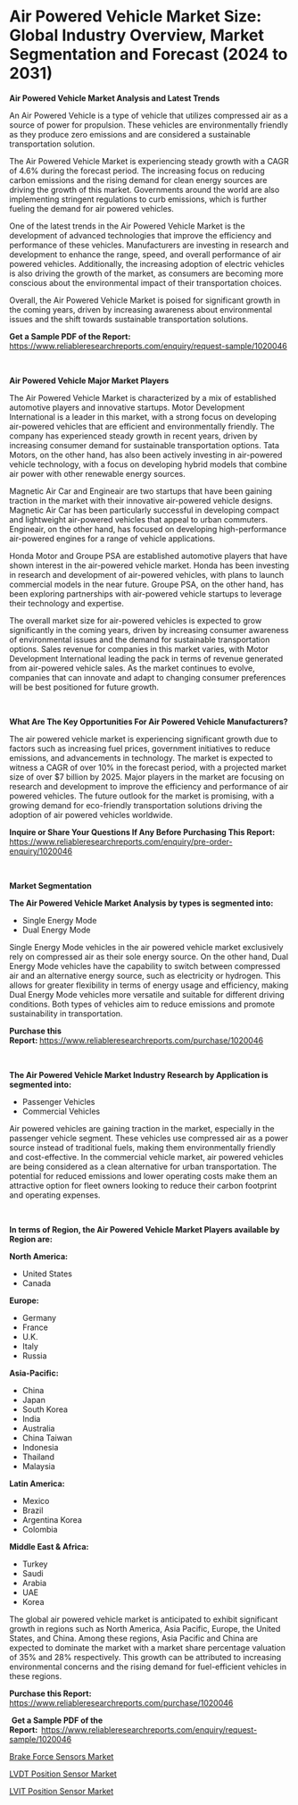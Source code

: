 <p><h1>Air Powered Vehicle Market Size: Global Industry Overview, Market Segmentation and Forecast (2024 to 2031)</h1></p><p><strong>Air Powered Vehicle Market Analysis and Latest Trends</strong></p>
<p><p>An Air Powered Vehicle is a type of vehicle that utilizes compressed air as a source of power for propulsion. These vehicles are environmentally friendly as they produce zero emissions and are considered a sustainable transportation solution.</p><p>The Air Powered Vehicle Market is experiencing steady growth with a CAGR of 4.6% during the forecast period. The increasing focus on reducing carbon emissions and the rising demand for clean energy sources are driving the growth of this market. Governments around the world are also implementing stringent regulations to curb emissions, which is further fueling the demand for air powered vehicles.</p><p>One of the latest trends in the Air Powered Vehicle Market is the development of advanced technologies that improve the efficiency and performance of these vehicles. Manufacturers are investing in research and development to enhance the range, speed, and overall performance of air powered vehicles. Additionally, the increasing adoption of electric vehicles is also driving the growth of the market, as consumers are becoming more conscious about the environmental impact of their transportation choices.</p><p>Overall, the Air Powered Vehicle Market is poised for significant growth in the coming years, driven by increasing awareness about environmental issues and the shift towards sustainable transportation solutions.</p></p>
<p><strong>Get a Sample PDF of the Report:&nbsp;</strong> <a href="https://www.reliableresearchreports.com/enquiry/request-sample/1020046">https://www.reliableresearchreports.com/enquiry/request-sample/1020046</a></p>
<p>&nbsp;</p>
<p><strong>Air Powered Vehicle Major Market Players</strong></p>
<p><p>The Air Powered Vehicle Market is characterized by a mix of established automotive players and innovative startups. Motor Development International is a leader in this market, with a strong focus on developing air-powered vehicles that are efficient and environmentally friendly. The company has experienced steady growth in recent years, driven by increasing consumer demand for sustainable transportation options. Tata Motors, on the other hand, has also been actively investing in air-powered vehicle technology, with a focus on developing hybrid models that combine air power with other renewable energy sources.</p><p>Magnetic Air Car and Engineair are two startups that have been gaining traction in the market with their innovative air-powered vehicle designs. Magnetic Air Car has been particularly successful in developing compact and lightweight air-powered vehicles that appeal to urban commuters. Engineair, on the other hand, has focused on developing high-performance air-powered engines for a range of vehicle applications.</p><p>Honda Motor and Groupe PSA are established automotive players that have shown interest in the air-powered vehicle market. Honda has been investing in research and development of air-powered vehicles, with plans to launch commercial models in the near future. Groupe PSA, on the other hand, has been exploring partnerships with air-powered vehicle startups to leverage their technology and expertise.</p><p>The overall market size for air-powered vehicles is expected to grow significantly in the coming years, driven by increasing consumer awareness of environmental issues and the demand for sustainable transportation options. Sales revenue for companies in this market varies, with Motor Development International leading the pack in terms of revenue generated from air-powered vehicle sales. As the market continues to evolve, companies that can innovate and adapt to changing consumer preferences will be best positioned for future growth.</p></p>
<p>&nbsp;</p>
<p><strong>What Are The Key Opportunities For Air Powered Vehicle Manufacturers?</strong></p>
<p><p>The air powered vehicle market is experiencing significant growth due to factors such as increasing fuel prices, government initiatives to reduce emissions, and advancements in technology. The market is expected to witness a CAGR of over 10% in the forecast period, with a projected market size of over $7 billion by 2025. Major players in the market are focusing on research and development to improve the efficiency and performance of air powered vehicles. The future outlook for the market is promising, with a growing demand for eco-friendly transportation solutions driving the adoption of air powered vehicles worldwide.</p></p>
<p><strong>Inquire or Share Your Questions If Any Before Purchasing This Report:</strong> <a href="https://www.reliableresearchreports.com/enquiry/pre-order-enquiry/1020046">https://www.reliableresearchreports.com/enquiry/pre-order-enquiry/1020046</a></p>
<p>&nbsp;</p>
<p><strong>Market Segmentation</strong></p>
<p><strong>The Air Powered Vehicle Market Analysis by types is segmented into:</strong></p>
<p><ul><li>Single Energy Mode</li><li>Dual Energy Mode</li></ul></p>
<p><p>Single Energy Mode vehicles in the air powered vehicle market exclusively rely on compressed air as their sole energy source. On the other hand, Dual Energy Mode vehicles have the capability to switch between compressed air and an alternative energy source, such as electricity or hydrogen. This allows for greater flexibility in terms of energy usage and efficiency, making Dual Energy Mode vehicles more versatile and suitable for different driving conditions. Both types of vehicles aim to reduce emissions and promote sustainability in transportation.</p></p>
<p><strong>Purchase this Report:&nbsp;</strong><a href="https://www.reliableresearchreports.com/purchase/1020046">https://www.reliableresearchreports.com/purchase/1020046</a></p>
<p>&nbsp;</p>
<p><strong>The Air Powered Vehicle Market Industry Research by Application is segmented into:</strong></p>
<p><ul><li>Passenger Vehicles</li><li>Commercial Vehicles</li></ul></p>
<p><p>Air powered vehicles are gaining traction in the market, especially in the passenger vehicle segment. These vehicles use compressed air as a power source instead of traditional fuels, making them environmentally friendly and cost-effective. In the commercial vehicle market, air powered vehicles are being considered as a clean alternative for urban transportation. The potential for reduced emissions and lower operating costs make them an attractive option for fleet owners looking to reduce their carbon footprint and operating expenses.</p></p>
<p>&nbsp;</p>
<p><strong>In terms of Region, the Air Powered Vehicle Market Players available by Region are:</strong></p>
<p>
    <p> <strong> North America: </strong>
        <ul>
            <li>United States</li>
            <li>Canada</li>
        </ul>
        </p> 
    <p> <strong> Europe: </strong>
        <ul>
            <li>Germany</li>
            <li>France</li>
            <li>U.K.</li>
            <li>Italy</li>
            <li>Russia</li>
        </ul>
        </p> 
    <p> <strong> Asia-Pacific: </strong>
        <ul>
            <li>China</li>
            <li>Japan</li>
            <li>South Korea</li>
            <li>India</li>
            <li>Australia</li>
            <li>China Taiwan</li>
            <li>Indonesia</li>
            <li>Thailand</li>
            <li>Malaysia</li>
        </ul>
        </p> 
    <p> <strong> Latin America: </strong>
        <ul>
            <li>Mexico</li>
            <li>Brazil</li>
            <li>Argentina Korea</li>
            <li>Colombia</li>
        </ul>
        </p> 
    <p> <strong> Middle East & Africa: </strong>
        <ul>
            <li>Turkey</li>
            <li>Saudi</li>
            <li>Arabia</li>
            <li>UAE</li>
            <li>Korea</li>
        </ul>
    </p>
    </p>
<p><p>The global air powered vehicle market is anticipated to exhibit significant growth in regions such as North America, Asia Pacific, Europe, the United States, and China. Among these regions, Asia Pacific and China are expected to dominate the market with a market share percentage valuation of 35% and 28% respectively. This growth can be attributed to increasing environmental concerns and the rising demand for fuel-efficient vehicles in these regions.</p></p>
<p><strong>Purchase this Report: </strong><a href="https://www.reliableresearchreports.com/purchase/1020046">https://www.reliableresearchreports.com/purchase/1020046</a></p>
<p>&nbsp;<strong>Get a Sample PDF of the Report:&nbsp;&nbsp;</strong><a href="https://www.reliableresearchreports.com/enquiry/request-sample/1020046">https://www.reliableresearchreports.com/enquiry/request-sample/1020046</a></p>
<p><strong></strong></p>
<p><p><a href="https://view.publitas.com/reportprime-1/brake-force-sensors-market-size-market-share-and-global-market-analysis-report-2023-2030/">Brake Force Sensors Market</a></p><p><a href="https://view.publitas.com/reportprime-1/lvdt-position-sensor-market-size-market-share-and-global-market-analysis-report-2023-2030/">LVDT Position Sensor Market</a></p><p><a href="https://view.publitas.com/reportprime-1/lvit-position-sensor-market-with-the-goal-of-estimating-the-market-size-and-future-growth-potential-of-various-market-segments-based-on-component-applications-end-user-and-region/">LVIT Position Sensor Market</a></p></p>